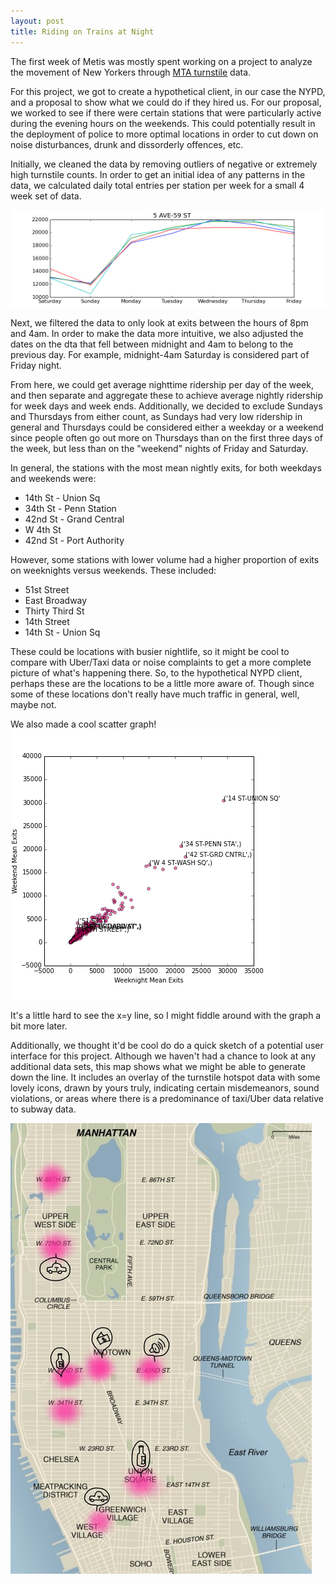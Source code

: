 ```yaml
---
layout: post
title: Riding on Trains at Night
---
```


The first week of Metis was mostly spent working on a project to analyze the movement of New Yorkers through [MTA turnstile](http://web.mta.info/developers/turnstile.html) data. 

For this project, we got to create a hypothetical client, in our case the NYPD, and a proposal to show what we could do if they hired us. For our proposal, we worked to see if there were certain stations that were particularly active during the evening hours on the weekends. This could potentially result in the deployment of police to more optimal locations in order to cut down on noise disturbances, drunk and dissorderly offences, etc.

Initially, we cleaned the data by removing outliers of negative or extremely high turnstile counts. In order to get an initial idea of any patterns in the data, we calculated daily total entries per station per week for a small 4 week set of data. 

![5th st graph](../images/5-ave-59-st.png "4 week 5th ave-59th st")

Next, we filtered the data to only look at exits between the hours of 8pm and 4am. In order to make the data more intuitive, we also adjusted the dates on the dta that fell between midnight and 4am to belong to the previous day. For example, midnight-4am Saturday is considered part of Friday night. 

From here, we could get average nighttime ridership per day of the week, and then separate and aggregate these to achieve average nightly ridership for week days and week ends. Additionally, we decided to exclude Sundays and Thursdays from either count, as Sundays had very low ridership in general and Thursdays could be considered either a weekday or a weekend since people often go out more on Thursdays than on the first three days of the week, but less than on the "weekend" nights of Friday and Saturday.

In general, the stations with the most mean nightly exits, for both weekdays and weekends were:  
- 14th St - Union Sq  
- 34th St - Penn Station  
- 42nd St - Grand Central 
- W 4th St  
- 42nd St - Port Authority 
 
However, some stations with lower volume had a higher proportion of exits on weeknights versus weekends. These included:  
- 51st Street  
- East Broadway  
- Thirty Third St  
- 14th Street  
- 14th St - Union Sq  

These could be locations with busier nightlife, so it might be cool to compare with Uber/Taxi data or noise complaints to get a more complete picture of what's happening there. So, to the hypothetical NYPD client, perhaps these are the locations to be a little more aware of. Though since some of these locations don't really have much traffic in general, well, maybe not.

We also made a cool scatter graph!  
![scatter](../images/mtascatter-839.png "Weekend over weekday scatter")

It's a little hard to see the x=y line, so I might fiddle around with the graph a bit more later.

Additionally, we thought it'd be cool do do a quick sketch of a potential user interface for this project. Although we haven't had a chance to look at any additional data sets, this map shows what we might be able to generate down the line. It includes an overlay of the turnstile hotspot data with some lovely icons, drawn by yours truly, indicating certain misdemeanors, sound violations, or areas where there is a predominance of taxi/Uber data relative to subway data.

![drawn map](../images/Sketches-820.jpg "Rough sketch of possible map overlays")
